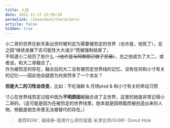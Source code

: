 ```yaml
---
title: 人设
date: 2021-11-17 23:59:59
permalink: /iheardset/characters/
article: false
hidden: true
---
```


小二哥的世界在新天条出世时被判定为需要被剪定的世界（也许是，他死了），总之因“继续发展下去可能性大大减少”而被强制结束了。  
不知道小二经历了些什么 ~~（也许是与阿赖耶识做了交易）~~，总之他成为了大二，或者说，和大二哥融合了。  
作为被剪定的存在，融合后的大二没有被剪定世界线的记忆，没有任何和小寸有关的记忆——因此他会疑惑为何突然多了一个龙女？

**但是大二的习性会改变**，比如：不吃海鲜 & 月饼ptsd & 和小寸有关的举动习惯

寸心在世界线剪定过程中因为**不明原因**被融合进了主世界，这里的她是非常记得小二哥的。（这可能是因为在被剪定的世界线里，她本就是因杨戬而被创造出来的人物，杨戬是她生命里无法被替代的存在。）

> 推荐BGM：福禄寿-我用什么把你留着 米津玄师/GUMI- Donut Hole
